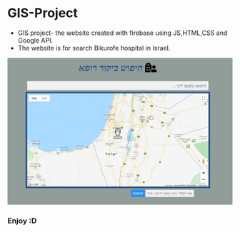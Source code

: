 # GIS-Project
- GIS project- the website created with firebase using JS,HTML,CSS and Google API.
- The website is for search Bikurofe hospital in Israel.

![](Image.jpg)

### Enjoy :D
